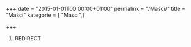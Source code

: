 +++
date = "2015-01-01T00:00:00+01:00"
permalink = "/Maści/"
title = "Maści"
kategorie = [ "Maści",]

+++

1.  REDIRECT
